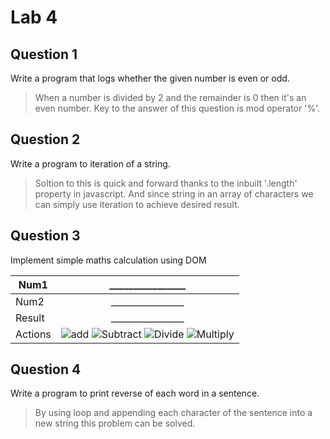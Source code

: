 # Lab 4

## Question 1
Write a program that logs whether the given number is even or odd.
> When a number is divided by 2 and the remainder is 0 then it's an even number. Key to the answer of this question is mod operator '%'.

## Question 2
Write a program to iteration of a string.
> Soltion to this is quick and forward thanks to the inbuilt '.length' property in javascript. And since string in an array of characters we can simply use iteration to achieve desired result.

## Question 3
Implement simple maths calculation using DOM

| Num1    | ________________
| ------- |:---------------------------------------------------------------------------------------------------------------------------------------------------------------------------------------------------------------------:|
| Num2    | ________________                                                                                                                                                                                                      |
| Result  | ________________                                                                                                                                                                                                      |
| Actions | ![add](https://img.shields.io/badge/-Add-blue) ![Subtract](https://img.shields.io/badge/-Subtract-blue) ![Divide](https://img.shields.io/badge/-Divide-blue) ![Multiply](https://img.shields.io/badge/-Multiply-blue) |


## Question 4
Write a program to print reverse of each word in a sentence.
> By using loop and appending each character of the sentence into a new string this problem can be solved. 
